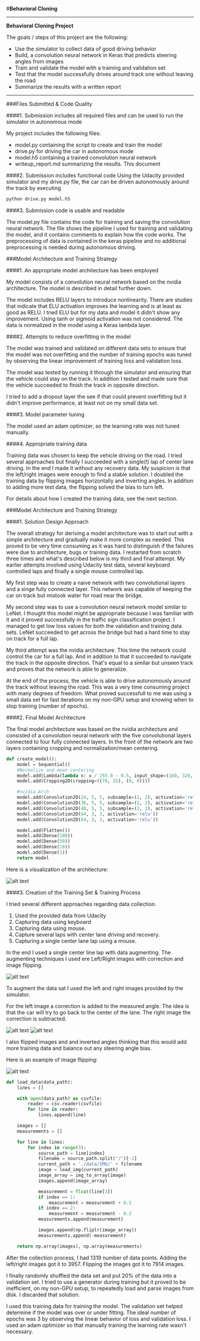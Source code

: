 #**Behavioral Cloning** 


---

**Behavioral Cloning Project**

The goals / steps of this project are the following:
* Use the simulator to collect data of good driving behavior
* Build, a convolution neural network in Keras that predicts steering angles from images
* Train and validate the model with a training and validation set
* Test that the model successfully drives around track one without leaving the road
* Summarize the results with a written report


[//]: # (Image References)

[image1]: ./gfx/model.png "Model Visualization"
[image2]: ./gfx/center_2017_02_26_16_52_05_385.jpg "Center image"
[image3]: ./gfx/left_2017_02_26_16_52_05_385.jpg "Left Image"
[image4]: ./gfx/right_2017_02_26_16_52_05_385.jpg "Right Image"
[image5]: ./gfx/flipped_center_2017_02_26_16_52_05_385.jpg "Flipped Image"

---
###Files Submitted & Code Quality

####1. Submission includes all required files and can be used to run the simulator in autonomous mode

My project includes the following files:
* model.py containing the script to create and train the model
* drive.py for driving the car in autonomous mode
* model.h5 containing a trained convolution neural network 
* writeup_report.md summarizing the results. This document

####2. Submission includes functional code
Using the Udacity provided simulator and my drive.py file, the car can be driven autonomously around the track by executing 
```sh
python drive.py model.h5
```

####3. Submission code is usable and readable

The model.py file contains the code for training and saving the convolution neural network. The file shows the pipeline I used for training and validating the model, and it contains comments to explain how the code works. The preprocessing of data is contained in the keras pipeline and no additional preprocessing is needed during autonomous driving.

###Model Architecture and Training Strategy

####1. An appropriate model architecture has been employed

My model consists of a convolution neural network based on the nvidia architecture. The model is described in detail further down.

The model includes RELU layers to introduce nonlinearity. There are studies that indicate that ELU activation improves the learning and is at least as good as RELU. I tried ELU but for my data and model it didn't show any improvement. Using tanh or sigmoid activation was not considered.
The data is normalized in the model using a Keras lambda layer. 

####2. Attempts to reduce overfitting in the model

The model was trained and validated on different data sets to ensure that the model was not overfitting and the number of training epochs was tuned by observing the linear improvement of training loss and validation loss. 

The model was tested by running it through the simulator and ensuring that the vehicle could stay on the track. In addition I tested and made sure that the vehicle succeeded to finish the track in opposite direction.

I tried to add a dropout layer the see if that could prevent overfitting but it didn't improve performance, at least not on my small data set.

####3. Model parameter tuning

The model used an adam optimizer, so the learning rate was not tuned manually.

####4. Appropriate training data

Training data was chosen to keep the vehicle driving on the road. I tried several approaches but finally I succeeded with a single(!) lap of center lane driving. In the end I made it without any recovery data. My suspicion is that the left/right images were enough to find a stable solution. I doubled the training data by flipping images horizontally and inverting angles. In addition to adding more test data, the flipping solved the bias to turn left.

For details about how I created the training data, see the next section. 

###Model Architecture and Training Strategy

####1. Solution Design Approach


The overall strategy for deriving a model architecture was to start out with a simple architecture and gradually make it more complex as needed. This proved to be very time consuming as it was hard to distinguish if the failures were due to architecture, bugs or training data. I restarted from scratch three times and what's described below is my third and final attempt. My earlier attempts involved using Udacity test data, several keyboard controlled laps and finally a single mouse controlled lap.

My first step was to create a naive network with two convolutional layers and a singe fully connected layer. This network was capable of keeping the car on track but mistook water for road near the bridge.

My second step was to use a convolution neural network model similar to LeNet. I thought this model might be appropriate because I was familiar with it and it proved successfully in the traffic sign classification project. I managed to get low loss values for both the validation and training data sets. LeNet succeeded to get across the bridge but had a hard time to stay on track for a full lap.

My third attempt was the nvidia architecture. This time the network could control the car for a full lap. And in addition to that it succeeded to navigate the track in the opposite direction. That's equal to a similar but unseen track and proves that the network is able to generalize.


At the end of the process, the vehicle is able to drive autonomously around the track without leaving the road. This was a very time consuming project with many degrees of freedom. What proved successfull to me was using a small data set for fast iterations on my non-GPU setup and knowing when to stop training (number of epochs). 

####2. Final Model Architecture

The final model architecture was based on the nvidia architecture and consisted of a convolution neural network with the five convolutional layers connected to four fully connected layers. In the front of the network are two layers containing cropping and normalization/mean centering.

```python
def create_model():
    model = Sequential()
    #Normalize and mean centering
    model.add(Lambda(lambda x: x / 255.0 - 0.5, input_shape=(160, 320, 3)))
    model.add(Cropping2D(cropping=((70, 25), (0, 0))))

    #nvidia Arch
    model.add(Convolution2D(24, 5, 5, subsample=(2, 2), activation='relu'))
    model.add(Convolution2D(36, 5, 5, subsample=(2, 2), activation='relu'))
    model.add(Convolution2D(48, 5, 5, subsample=(2, 2), activation='relu'))
    model.add(Convolution2D(64, 3, 3, activation='relu'))
    model.add(Convolution2D(64, 3, 3, activation='relu'))

    model.add(Flatten())
    model.add(Dense(100))
    model.add(Dense(50))
    model.add(Dense(10))
    model.add(Dense(1))
    return model
```
Here is a visualization of the architecture:

![alt text][image1]

####3. Creation of the Training Set & Training Process

I tried several different approaches regarding data collection.

1. Used the provided data from Udacity
2. Capturing data using keyboard
3. Capturing data using mouse.
4. Capture several laps with center lane driving and recovery.
5. Capturing a single center lane lap using a mouse. 

In the end I used a single center line lap with data augmenting. The augmenting techniques I used ere Left/Right images with correction and image flipping.

![alt text][image2]


To augment the data sat I used the left and right images provided by the simulator. 

For the left image a correction is added to the measured angle. The idea is that the car will try to go back to the center of the lane. The right image the correction is subtracted.


![alt text][image3]
![alt text][image4]


I also flipped images and and inverted angles thinking that this would add more training data and balance out any steering angle bias. 

Here is an example of image flipping:


![alt text][image5]


```python
def load_data(data_path):
    lines = []

    with open(data_path) as csvfile:
        reader = csv.reader(csvfile)
        for line in reader:
            lines.append(line)

    images = []
    measurements = []

    for line in lines:
        for index in range(3):
            source_path = line[index]
            filename = source_path.split("/")[-1]
            current_path = './data/IMG/' + filename
            image = load_img(current_path)
            image_array = img_to_array(image)
            images.append(image_array)

            measurement = float(line[3])
            if index == 1:
                measurement = measurement + 0.2
            if index == 2:
                measurement = measurement - 0.2
            measurements.append(measurement)

            images.append(np.fliplr(image_array))
            measurements.append(-measurement)

    return np.array(images), np.array(measurements)
```



After the collection process, I had 1319 number of data points. 
Adding the left/right images got it to 3957.
Flipping the images got it to 7914 images.


I finally randomly shuffled the data set and put 20% of the data into a validation set. I tried to use a generator during training but it proved to be inefficient, on my non-GPU setup, to repeatedly load and parse images from disk. I discarded that solution.  

I used this training data for training the model. The validation set helped determine if the model was over or under fitting. The ideal number of epochs was 3 by observing the linear behavior of loss and validation loss. I used an adam optimizer so that manually training the learning rate wasn't necessary.
